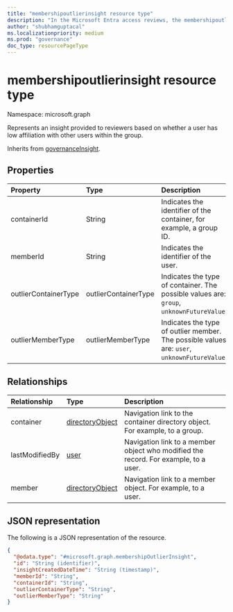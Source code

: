 ```yaml
---
title: "membershipoutlierinsight resource type"
description: "In the Microsoft Entra access reviews, the membershipoutlierinsight resource represents insights provided to reviewers based on whether a user has low affiliation with other users within the group."
author: "shubhamguptacal"
ms.localizationpriority: medium
ms.prod: "governance"
doc_type: resourcePageType
---
```


# membershipoutlierinsight resource type

Namespace: microsoft.graph

Represents an insight provided to reviewers based on whether a user has low affiliation with other users within the group.

Inherits from [governanceInsight](governanceinsight.md).

## Properties
| Property    | Type   | Description |
| :---------------| :---------- | :---------- |
| containerId | String | Indicates the identifier of the container, for example, a group ID. |
| memberId | String | Indicates the identifier of the user. |
| outlierContainerType | outlierContainerType | Indicates the type of container. The possible values are: `group`, `unknownFutureValue`. |
| outlierMemberType | outlierMemberType | Indicates the type of outlier member. The possible values are: `user`, `unknownFutureValue`. |

## Relationships

|Relationship|Type|Description|
|:---|:---|:---|
|container|[directoryObject](../resources/directoryobject.md)| Navigation link to the container directory object. For example, to a group.|
|lastModifiedBy|[user](../resources/user.md)| Navigation link to a member object who modified the record. For example, to a user.|
|member|[directoryObject](../resources/directoryobject.md)| Navigation link to a member object. For example, to a user.|


## JSON representation
The following is a JSON representation of the resource.
<!-- {
  "blockType": "resource",
  "keyProperty": "id",
  "@odata.type": "microsoft.graph.membershipoutlierinsight",
  "baseType": "microsoft.graph.governanceInsight",
  "openType": false
}
-->
``` json
{
  "@odata.type": "#microsoft.graph.membershipOutlierInsight",
  "id": "String (identifier)",
  "insightCreatedDateTime": "String (timestamp)",
  "memberId": "String",
  "containerId": "String",
  "outlierContainerType": "String",
  "outlierMemberType": "String"
}
```

<!--
{
  "type": "#page.annotation",
  "description": "membershipoutlierinsight resource",
  "keywords": "",
  "section": "documentation",
  "tocPath": "",
  "suppressions": []
}
-->
